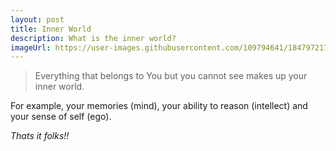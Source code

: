```yaml
---
layout: post
title: Inner World
description: What is the inner world?
imageUrl: https://user-images.githubusercontent.com/109794641/184797217-0bf708ec-3e31-4a18-b37f-4e389be5d9ab.jpg
---
```


> Everything that belongs to You but you cannot see makes up your inner world.

For example, 
your memories (mind), 
your ability to reason (intellect) 
and your sense of self (ego).

_Thats it folks!!_
